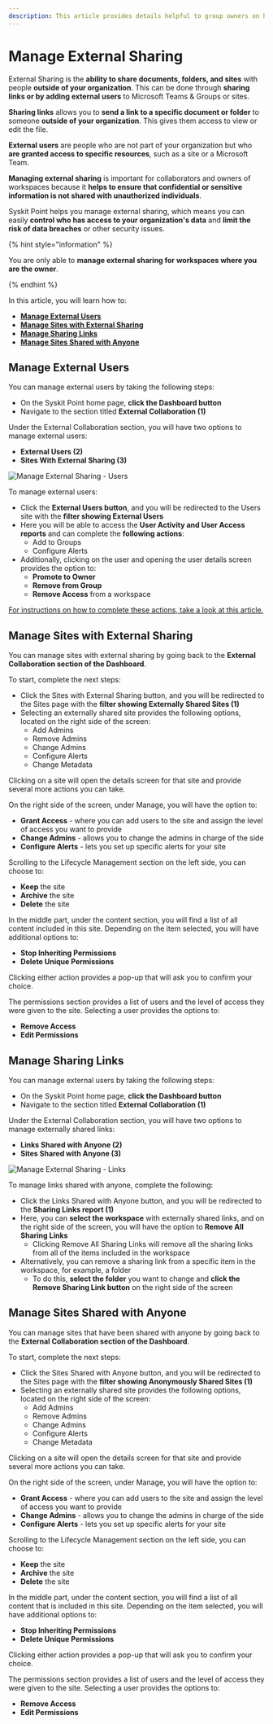 ```yaml
---
description: This article provides details helpful to group owners on how to Manage External Sharing.
---
```


# Manage External Sharing 

External Sharing is the **ability to share documents, folders, and sites** with people **outside of your organization**. This can be done through **sharing links or by adding external users** to Microsoft Teams & Groups or sites.

**Sharing links** allows you to **send a link to a specific document or folder** to someone **outside of your organization**. This gives them access to view or edit the file. 

**External users** are people who are not part of your organization but who **are granted access to specific resources**, such as a site or a Microsoft Team.

**Managing external sharing** is important for collaborators and owners of workspaces because it **helps to ensure that confidential or sensitive information is not shared with unauthorized individuals**. 

Syskit Point helps you manage external sharing, which means you can easily **control who has access to your organization's data** and **limit the risk of data breaches** or other security issues.

{% hint style="information" %}

You are only able to **manage external sharing for workspaces where you are the owner**.

{% endhint %}

In this article, you will learn how to:

* [**Manage External Users**](#manage-external-users)
* [**Manage Sites with External Sharing**](#manage-sites-with-external-sharing)
* [**Manage Sharing Links**](#manage-sharing-links)
* [**Manage Sites Shared with Anyone**](#manage-sites-shared-with-anyone)


## Manage External Users

You can manage external users by taking the following steps:

  * On the Syskit Point home page, **click the Dashboard button**
  * Navigate to the section titled **External Collaboration (1)**

Under the External Collaboration section, you will have two options to manage external users:
  * **External Users (2)**
  * **Sites With External Sharing (3)**

![Manage External Sharing - Users](../../.gitbook/assets/manage-external-sharing_users.png)

To manage external users:
 * Click the **External Users button**, and you will be redirected to the Users site with the **filter showing External Users**
 * Here you will be able to access the **User Activity and User Access reports** and can complete the **following actions**:
    * Add to Groups
    * Configure Alerts
 * Additionally, clicking on the user and opening the user details screen provides the option to:
    * **Promote to Owner**
    * **Remove from Group**
    * **Remove Access** from a workspace

[For instructions on how to complete these actions, take a look at this article.](manage-users.md) 

## Manage Sites with External Sharing

You can manage sites with external sharing by going back to the **External Collaboration section of the Dashboard**. 

To start, complete the next steps: 

 * Click the Sites with External Sharing button, and you will be redirected to the Sites page with the **filter showing Externally Shared Sites (1)**
 * Selecting an externally shared site provides the following options, located on the right side of the screen:
   * Add Admins
   * Remove Admins
   * Change Admins
   * Configure Alerts
   * Change Metadata

Clicking on a site will open the details screen for that site and provide several more actions you can take.

On the right side of the screen, under Manage, you will have the option to:

  * **Grant Access** - where you can add users to the site and assign the level of access you want to provide
  * **Change Admins** - allows you to change the admins in charge of the side
  * **Configure Alerts** - lets you set up specific alerts for your site

Scrolling to the Lifecycle Management section on the left side, you can choose to: 
  * **Keep** the site
  * **Archive** the site
  * **Delete** the site

In the middle part, under the content section, you will find a list of all content included in this site. Depending on the item selected, you will have additional options to:
  * **Stop Inheriting Permissions**
  * **Delete Unique Permissions**

Clicking either action provides a pop-up that will ask you to confirm your choice. 

The permissions section provides a list of users and the level of access they were given to the site. Selecting a user provides the options to:
  * **Remove Access**
  * **Edit Permissions**


## Manage Sharing Links

You can manage external users by taking the following steps:

  * On the Syskit Point home page, **click the Dashboard button**
  * Navigate to the section titled **External Collaboration (1)**

Under the External Collaboration section, you will have two options to manage externally shared links:
  * **Links Shared with Anyone (2)**
  * **Sites Shared with Anyone (3)**

![Manage External Sharing - Links](../../.gitbook/assets/manage-external-sharing_links.png)

To manage links shared with anyone, complete the following:
 * Click the Links Shared with Anyone button, and you will be redirected to the **Sharing Links report (1)**
 * Here, you can **select the workspace** with externally shared links, and on the right side of the screen, you will have the option to **Remove All Sharing Links**
    * Clicking Remove All Sharing Links will remove all the sharing links from all of the items included in the workspace
 * Alternatively, you can remove a sharing link from a specific item in the workspace, for example, a folder
   * To do this, **select the folder** you want to change and **click the Remove Sharing Link button** on the right side of the screen

## Manage Sites Shared with Anyone

You can manage sites that have been shared with anyone by going back to the **External Collaboration section of the Dashboard**. 

To start, complete the next steps: 

 * Click the Sites Shared with Anyone button, and you will be redirected to the Sites page with the **filter showing Anonymously Shared Sites (1)**
 * Selecting an externally shared site provides the following options, located on the right side of the screen:
   * Add Admins
   * Remove Admins
   * Change Admins
   * Configure Alerts
   * Change Metadata

Clicking on a site will open the details screen for that site and provide several more actions you can take.

On the right side of the screen, under Manage, you will have the option to:

  * **Grant Access** - where you can add users to the site and assign the level of access you want to provide
  * **Change Admins** - allows you to change the admins in charge of the side
  * **Configure Alerts** - lets you set up specific alerts for your site

Scrolling to the Lifecycle Management section on the left side, you can choose to: 
  * **Keep** the site
  * **Archive** the site
  * **Delete** the site

In the middle part, under the content section, you will find a list of all content that is included in this site. Depending on the item selected, you will have additional options to:
  * **Stop Inheriting Permissions**
  * **Delete Unique Permissions**

Clicking either action provides a pop-up that will ask you to confirm your choice. 

The permissions section provides a list of users and the level of access they were given to the site. Selecting a user provides the options to:
  * **Remove Access**
  * **Edit Permissions**

